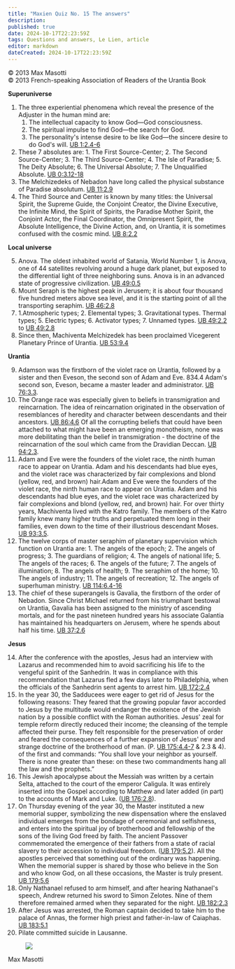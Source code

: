 ```yaml
---
title: "Maxien Quiz No. 15 The answers"
description: 
published: true
date: 2024-10-17T22:23:59Z
tags: Questions and answers, Le Lien, article
editor: markdown
dateCreated: 2024-10-17T22:23:59Z
---
```


<p class="v-card v-sheet theme--light grey lighten-3 px-2">© 2013 Max Masotti<br>© 2013 French-speaking Association of Readers of the Urantia Book</p>


**Superuniverse**

1. The three experiential phenomena which reveal the presence of the Adjuster in the human mind are:
	1. The intellectual capacity to know God—God consciousness.
	2. The spiritual impulse to find God—the search for God.
	3. The personality's intense desire to be like God—the sincere desire to do God's will. [UB 1:2.4-6](/en/The_Urantia_Book/1#p2_4)
2. These 7 absolutes are: 1. The First Source-Center; 2. The Second Source-Center; 3. The Third Source-Center; 4. The Isle of Paradise; 5. The Deity Absolute; 6. The Universal Absolute; 7. The Unqualified Absolute. [UB 0:3.12-18](/en/The_Urantia_Book/0#p3_12)
4. The Melchizedeks of Nebadon have long called the physical substance of Paradise absolutum. [UB 11:2.9](/en/The_Urantia_Book/11#p2_9)
5. The Third Source and Center is known by many titles: the Universal Spirit, the Supreme Guide, the Conjoint Creator, the Divine Executive, the Infinite Mind, the Spirit of Spirits, the Paradise Mother Spirit, the Conjoint Actor, the Final Coordinator, the Omnipresent Spirit, the Absolute Intelligence, the Divine Action, and, on Urantia, it is sometimes confused with the cosmic mind. [UB 8:2.2](/en/The_Urantia_Book/8#p2_2)

**Local universe**

5. Anova. The oldest inhabited world of Satania, World Number 1, is Anova, one of 44 satellites revolving around a huge dark planet, but exposed to the differential light of three neighboring suns. Anova is in an advanced state of progressive civilization. [UB 49:0.5](/en/The_Urantia_Book/49#p0_5)
6. Mount Seraph is the highest peak in Jerusem; it is about four thousand five hundred meters above sea level, and it is the starting point of all the transporting seraphim. [UB 46:2.8](/en/The_Urantia_Book/46#p2_8)
7. 1.Atmospheric types; 2. Elemental types; 3. Gravitational types. Thermal types; 5. Electric types; 6. Activator types; 7. Unnamed types. [UB 49:2.2](/en/The_Urantia_Book/49#p2_2) to [UB 49:2.8](/en/The_Urantia_Book/49#p2_8)
8. Since then, Machiventa Melchizedek has been proclaimed Vicegerent Planetary Prince of Urantia. [UB 53:9.4](/en/The_Urantia_Book/53#p9_4)

**Urantia**

9. Adamson was the firstborn of the violet race on Urantia, followed by a sister and then Eveson, the second son of Adam and Eve. 834.4 Adam's second son, Eveson, became a master leader and administrator. [UB 76:3.3](/en/The_Urantia_Book/76#p3_3).
10. The Orange race was especially given to beliefs in transmigration and reincarnation. The idea of reincarnation originated in the observation of resemblances of heredity and character between descendants and their ancestors. [UB 86:4.6](/en/The_Urantia_Book/86#p4_6) Of all the corrupting beliefs that could have been attached to what might have been an emerging monotheism, none was more debilitating than the belief in transmigration - the doctrine of the reincarnation of the soul which came from the Dravidian Deccan. [UB 94:2.3](/en/The_Urantia_Book/94#p2_3).
11. Adam and Eve were the founders of the violet race, the ninth human race to appear on Urantia. Adam and his descendants had blue eyes, and the violet race was characterized by fair complexions and blond (yellow, red, and brown) hair.Adam and Eve were the founders of the violet race, the ninth human race to appear on Urantia. Adam and his descendants had blue eyes, and the violet race was characterized by fair complexions and blond (yellow, red, and brown) hair. For over thirty years, Machiventa lived with the Katro family. The members of the Katro family knew many higher truths and perpetuated them long in their families, even down to the time of their illustrious descendant Moses. [UB 93:3.5](/en/The_Urantia_Book/93#p3_5).
12. The twelve corps of master seraphim of planetary supervision which function on Urantia are: 1. The angels of the epoch; 2. The angels of progress; 3. The guardians of religion; 4. The angels of national life; 5. The angels of the races; 6. The angels of the future; 7. The angels of illumination; 8. The angels of health; 9. The seraphim of the home; 10. The angels of industry; 11. The angels of recreation; 12. The angels of superhuman ministry. [UB 114:6.4-16](/en/The_Urantia_Book/114#p6_4)
13. The chief of these superangels is Gavalia, the firstborn of the order of Nebadon. Since Christ Michael returned from his triumphant bestowal on Urantia, Gavalia has been assigned to the ministry of ascending mortals, and for the past nineteen hundred years his associate Galantia has maintained his headquarters on Jerusem, where he spends about half his time. [UB 37:2.6](/en/The_Urantia_Book/37#p2_6)

**Jesus**

14. After the conference with the apostles, Jesus had an interview with Lazarus and recommended him to avoid sacrificing his life to the vengeful spirit of the Sanhedrin. It was in compliance with this recommendation that Lazarus fled a few days later to Philadelphia, when the officials of the Sanhedrin sent agents to arrest him. [UB 172:2.4](/en/The_Urantia_Book/172#p2_4)
15. In the year 30, the Sadducees were eager to get rid of Jesus for the following reasons: They feared that the growing popular favor accorded to Jesus by the multitude would endanger the existence of the Jewish nation by a possible conflict with the Roman authorities. Jesus' zeal for temple reform directly reduced their income; the cleansing of the temple affected their purse. They felt responsible for the preservation of order and feared the consequences of a further expansion of Jesus' new and strange doctrine of the brotherhood of man. (P. [UB 175:4.4-7](/en/The_Urantia_Book/175#p4_4) & 2.3 & 4). of the first and commands: “You shall love your neighbor as yourself. There is none greater than these: on these two commandments hang all the law and the prophets.”
16. This Jewish apocalypse about the Messiah was written by a certain Selta, attached to the court of the emperor Caligula. It was entirely inserted into the Gospel according to Matthew and later added (in part) to the accounts of Mark and Luke. ([UB 176:2.8](/en/The_Urantia_Book/176#p2_8)).
17. On Thursday evening of the year 30, the Master instituted a new memorial supper, symbolizing the new dispensation where the enslaved individual emerges from the bondage of ceremonial and selfishness, and enters into the spiritual joy of brotherhood and fellowship of the sons of the living God freed by faith. The ancient Passover commemorated the emergence of their fathers from a state of racial slavery to their accession to individual freedom. ([UB 179:5.2](/en/The_Urantia_Book/179#p5_2)). All the apostles perceived that something out of the ordinary was happening. When the memorial supper is shared by those who believe in the Son and who know God, on all these occasions, the Master is truly present. [UB 179:5.6](/en/The_Urantia_Book/179#p5_6)
18. Only Nathanael refused to arm himself, and after hearing Nathanael's speech, Andrew returned his sword to Simon Zelotes. Nine of them therefore remained armed when they separated for the night. [UB 182:2.3](/en/The_Urantia_Book/182#p2_3)
19. After Jesus was arrested, the Roman captain decided to take him to the palace of Annas, the former high priest and father-in-law of Caiaphas. [UB 183:5.1](/en/The_Urantia_Book/183#p5_1)
20. Pilate committed suicide in Lausanne.

<figure id="Figure_6" class="image urantiapedia">
<img src="/image/article/Le_Lien/images_01/180.jpg">
</figure>

Max Masotti

